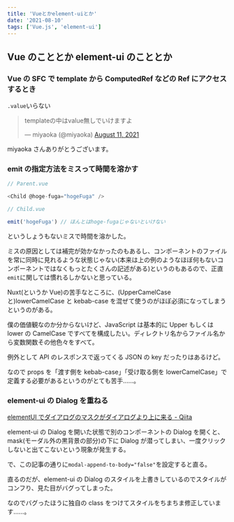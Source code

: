 ```yaml
---
title: 'Vueとかelement-uiとか'
date: '2021-08-10'
tags: ['Vue.js', 'element-ui']
---
```


## Vue のこととか element-ui のこととか

### Vue の SFC で template から ComputedRef などの Ref にアクセスするとき

`.value`いらない

<blockquote class="twitter-tweet" data-partner="tweetdeck"><p lang="ja" dir="ltr">templateの中はvalue無しでいけますよ</p>&mdash; miyaoka (@miyaoka) <a href="https://twitter.com/miyaoka/status/1425327446904037380?ref_src=twsrc%5Etfw">August 11, 2021</a></blockquote>

miyaoka さんありがとうございます。

### emit の指定方法をミスって時間を溶かす

```js
// Parent.vue

<Child @hoge-fuga="hogeFuga" />
```

```js
// Child.vue

emit('hogeFuga') // ほんとはhoge-fugaじゃないといけない
```

というしょうもないミスで時間を溶かした。

ミスの原因としては補完が効かなかったのもあるし、コンポーネントのファイルを常に同時に見れるような状態じゃない(本来は上の例のようなほぼ何もないコンポーネントではなくもっとたくさんの記述がある)というのもあるので、正直`emit`に関しては慣れるしかないと思っている。

Nuxt(というか Vue)の苦手なところに、(UpperCamelCase と)lowerCamelCase と kebab-case を混ぜて使うのがほぼ必須になってしまうというのがある。

僕の価値観なのか分からないけど、JavaScript は基本的に Upper もしくは lower の CamelCase ですべてを構成したい。ディレクトリ名からファイル名から変数関数その他色々をすべて。

例外として API のレスポンスで返ってくる JSON の key だったりはあるけど。

なので props を「渡す側を kebab-case」「受け取る側を lowerCamelCase」で定義する必要があるというのがとても苦手……。

### element-ui の Dialog を重ねる

[elementUI でダイアログのマスクがダイアログより上に来る \- Qiita](https://qiita.com/dasisyouyu/items/482157a1b2240fc67a8c)

element-ui の Dialog を開いた状態で別のコンポーネントの Dialog を開くと、mask(モーダル外の黒背景の部分)の下に Dialog が潜ってしまい、一度クリックしないと出てこないという現象が発生する。

で、この記事の通りに`modal-append-to-body="false"`を設定すると直る。

直るのだが、element-ui の Dialog のスタイルを上書きしているのでスタイルがコンフり、見た目がバグってしまった。

なのでバグったほうに独自の class をつけてスタイルをちまちま修正しています……。
